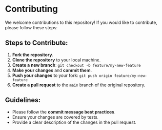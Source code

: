 # Contributing

We welcome contributions to this repository! If you would like to contribute, please follow these steps:

## Steps to Contribute:
1. **Fork the repository**.
2. **Clone the repository** to your local machine.
3. **Create a new branch**: `git checkout -b feature/my-new-feature`
4. **Make your changes** and **commit them**.
5. **Push your changes** to your fork: `git push origin feature/my-new-feature`
6. **Create a pull request** to the `main` branch of the original repository.

## Guidelines:
- Please follow the **commit message best practices**.
- Ensure your changes are covered by tests.
- Provide a clear description of the changes in the pull request.
